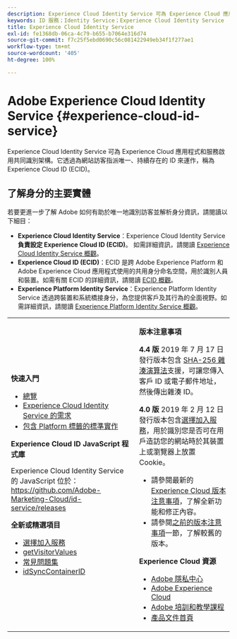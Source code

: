 ```yaml
---
description: Experience Cloud Identity Service 可為 Experience Cloud 應用程式和服務啟用共同識別架構。它透過為網站訪客指派唯一、持續存在的 ID 來運作，稱為 Experience Cloud ID (ECID)。
keywords: ID 服務；Identity Service；Experience Cloud Identity Service
title: Experience Cloud Identity Service
exl-id: fe1368db-06ca-4c79-b655-b7064e316d74
source-git-commit: f7c25f5ebd0690c56c081422949eb34f1f277ae1
workflow-type: tm+mt
source-wordcount: '405'
ht-degree: 100%

---
```


# Adobe Experience Cloud Identity Service {#experience-cloud-id-service}

Experience Cloud Identity Service 可為 Experience Cloud 應用程式和服務啟用共同識別架構。它透過為網站訪客指派唯一、持續存在的 ID 來運作，稱為 Experience Cloud ID (ECID)。

## 了解身分的主要實體

若要更進一步了解 Adobe 如何有助於唯一地識別訪客並解析身分資訊，請閱讀以下細目：

* **Experience Cloud Identity Service**：Experience Cloud Identity Service **負責設定 Experience Cloud ID (ECID)**。 如需詳細資訊，請閱讀 [Experience Cloud Identity Service 概觀](./introduction/overview.md)。
* **Experience Cloud ID (ECID)**：ECID 是跨 Adobe Experience Platform 和 Adobe Experience Cloud 應用程式使用的共用身分命名空間，用於識別人員和裝置。如需有關 ECID 的詳細資訊，請閱讀 [ECID 概觀](https://experienceleague.adobe.com/docs/experience-platform/identity/ecid.html)。
* **Experience Platform Identity Service**：Experience Platform Identity Service 透過跨裝置和系統橋接身分，為您提供客戶及其行為的全面視野。如需詳細資訊，請閱讀 [Experience Platform Identity Service 概觀](https://experienceleague.adobe.com/docs/experience-platform/identity/home.html?lang=zh-Hant)。

<!-- The Adobe Experience Cloud Identity Service provides a universal, persistent ID that identifies your visitors across all the solutions in the Experience Cloud. It can replace ID generation code for Experience Cloud solutions and services. -->

<table id="table_5E612F746A704FE095B809A013EE977F" class="simpletable"> 
 <tbody> 
  <tr> 
   <td colname="col1"> <p> <b>快速入門</b> </p> <p> 
     <ul id="ul_D5EC6A54A03F4AB595B588116A7C1296"> 
      <li id="li_845F6DE25A1241439BCDCBC00459D7EB"> <a href="introduction/overview.md" format="dita" scope="local">總覽</a> </li> 
      <li id="li_47F399E1D4AF4F08BD647DF01A423BA7"> <a href="reference/requirements.md" format="dita" scope="local"> Experience Cloud Identity Service 的需求 </a> </li> 
      <li id="li_CBEEE79B45644F28A52B58DDF23DAD4F"> <a href="https://experienceleague.adobe.com/docs/experience-platform/tags/home.html?lank=zh-Hant" format="html" scope="external">包含 Platform 標籤的標準實作</a> </li> 
     </ul> </p> <p><b>Experience Cloud ID JavaScript 程式庫</b> </p> <p>Experience Cloud Identity Service 的 JavaScript 位於：<a href="https://github.com/Adobe-Marketing-Cloud/id-service/releases" format="https" scope="external">https://github.com/Adobe-Marketing-Cloud/id-service/releases</a> </p> <p> <b>全新或精選項目</b> </p> <p> 
     <ul id="ul_B0A25B6827734D55BB1E20D12334AC21"> 
      <li id="li_A66924F4948F4A5ABA545A89A28A6F6A"><a href="implementation-guides/opt-in-service/optin-overview.md#concept-f9b5db0d27a245fbadd3e19162319360" format="dita" scope="local">選擇加入服務</a> </li> 
      <li id="li_92D49CB788AD478EA74BCF5328CB9A14"> <a href="library/get-set/getvisitorvalues.md#reference-b8c9e17c170c4291829a792df46ce279" format="dita" scope="local"> getVisitorValues </a> </li> 
      <li id="li_9E512C6DD15C46C3ABD06ACD60D97E4A"> <a href="faq-intro/faq-intro.md" format="dita" scope="local"> 常見問題集 </a> </li> 
      <li id="li_7744A4898EA542B9BF009D2066810050"> <a href="library/function-vars/idsyncontainerid.md#reference-5cfbed2240fa4def90f535f017a36015" format="dita" scope="local"> idSyncContainerID </a> </li> 
     </ul> </p> 
     <!-- 
     <p> <b>Announcements:</b> </p> 
     <p> <p>Important:  ID service support for Internet Explorer 6, 7, and 8 is deprecated and will be discontinued in a future release. </p> </p> 
     --> </td> 
   <td colname="col2"> <p> <b>版本注意事項</b> </p> <p><b>4.4 版</b> 2019 年 7 月 17 日發行版本包含 <a href="reference/hashing-support.md" format="dita" scope="local">SHA-256 雜湊演算法</a>支援，可讓您傳入客戶 ID 或電子郵件地址，然後傳出雜湊 ID。</p><p><b>4.0 版</b> 2019 年 2 月 12 日發行版本包含<a href="implementation-guides/opt-in-service/optin-overview.md#concept-f9b5db0d27a245fbadd3e19162319360" format="dita" scope="local">選擇加入服務</a>，用於識別您是否可在用戶造訪您的網站時於其裝置上或瀏覽器上放置 Cookie。 </p> <p> 
     <ul id="ul_4F06F170F214492780C7D25A069F799F"> 
      <li id="li_45A7CD556FE44F4DAB035C736A058F36"> 請參閱最新的 <a href="https://experienceleague.adobe.com/docs/release-notes/experience-cloud/current.html?lang=zh-Hant" format="https" scope="external">Experience Cloud 版本注意事項</a>，了解全新功能和修正內容。 </li> 
      <li id="li_10CC4FBFEFC947CA9AD15F52D9715257">請參閱<a href="https://experienceleague.adobe.com/docs/release-notes/experience-cloud/current.html?lang=zh-Hant" format="html" scope="external">之前的版本注意事項</a>一節，了解較舊的版本。 </li> 
     </ul> </p> <p> <b>Experience Cloud 資源</b> </p> <p> 
     <ul id="ul_E30EC96BDC624B5591F0470D430B7F41"> 
      <li id="li_F3A5CCFAE0F247CEB41A03CA8E03106B"> <a href="https://www.adobe.com/tw/privacy.html" format="http" scope="external"> Adobe 隱私中心</a> </li> 
      <li id="li_A54C1EB170EA4B8FA6A81B90AB0C39DD"> <a href="https://experienceleague.adobe.com/docs/home.html?lang=zh-Hant" scope="external" format="http"> Adobe Experience Cloud</a> </li> 
      <li id="li_1938F7044F544481A6CC0F45CC22B80A"> <a href="http://helpx.adobe.com/tw/learning.html?promoid=KAUDK" scope="external" format="http"> Adobe 培訓和教學課程</a> </li> 
      <li id="li_C71459E0D1464C05B8B9387C43541F17"> <a href="https://helpx.adobe.com/tw/support/experience-cloud.html" scope="external" format="https"> 產品文件首頁</a> </li> 
     </ul> </p> </td> 
  </tr> 
 </tbody> 
</table>
